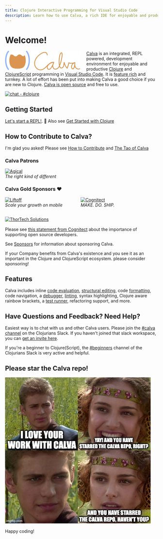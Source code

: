 ```yaml
---
title: Clojure Interactive Programming for Visual Studio Code
description: Learn how to use Calva, a rich IDE for enjoyable and productive Clojure and ClojureScript Interactive Programming in VS Code.
---
```


# Welcome!

<div>

<div style="float: left; margin-right: 20px;">

<img src="https://raw.githubusercontent.com/BetterThanTomorrow/calva/dev/assets/calva-64h.png" alt="Calva Logo">

</div>
</div>

[Calva](https://marketplace.visualstudio.com/items?itemName=betterthantomorrow.calva) is an integrated, REPL powered, development environment for enjoyable and productive [Clojure](https://clojure.org) and [ClojureScript](https://clojurescript.org) programming in [Visual Studio Code](https://code.visualstudio.com). It is [feature rich](#features) and turnkey. A lot of effort has been put into making Calva a good choice if you are new to Clojure. [Calva is open source](https://github.com/BetterThanTomorrow/calva) and free to use.

[![chat - #clojure](https://img.shields.io/badge/chat-%23calva-db9550?style=for-the-badge&logo=zulip)](https://clojurians.zulipchat.com/#narrow/channel/151858-calva)

## Getting Started

[Let's start a REPL!](getting-started.md). 🚀 Also see [Get Started with Clojure](get-started-with-clojure.md)

## How to Contribute to Calva?

I'm glad you asked! Please see [How to Contribute](contribute.md) and [The Tao of Calva](tao.md)

### Calva Patrons

<div>
<div><a href="https://agical.se" title="The right kind of different">
<img src="/images/agical-logo-1200x400.png" width="300px" height="100px" alt="Agical"/></a></div>
<div><i>The right kind of different</i></div>
</div>


### Calva Gold Sponsors ♥️

<div style="display:flex; flex: 1; flex-direction: row; justify-content: flex-start; flex-wrap:wrap; gap: 30px; margin-bottom: 16px;">

<div style="margin-right: 30px">
<div><a href="https://liftoff.io" title="Scale your growth on mobile"><img src="https://liftoff.io/wp-content/themes/liftoff/images/logo-blue.png" style="height: 80px;" alt="Liftoff"/></a></div>
<div><i>Scale your growth on mobile</i></div>
</div>

<div>
<div><a href="https://cognitect.com" title="MAKE. DO. SHIP."><img src="https://cognitect.com/assets/cognitect-logo-horizontal.svg" style="height: 80px;" alt="Cognitect"/></a></div>
<div><i>MAKE. DO. SHIP.</i></div>
</div>

<div style="margin-right: 30px">
<div><a href="https://www.thortech-solutions.com/" title="ThorTech"><img src="https://www.thortech-solutions.com/wp-content/uploads/2022/04/ThorTechSolutionsLogo-01-copy-1.png" style="height: 80px;" alt="ThorTech Solutions"/></a></div>
<!--<div><i>Grow your Clojure & ClojureScript business</i></div>-->
</div>

</div>

Please see [this statement from Cognitect](https://cognitect.com/blog/2020/12/15/sponsoring-open-source-developers) about the importance of supporting open source developers.

See [Sponsors](sponsors.md) for information about sponsoring Calva.

If your Company benefits from Calva's existence and you see it as an important in the Clojure and ClojureScript ecosystem. please consider sponsoring!

## Features

Calva includes inline [code evaluation](evaluation.md), [structural editing](paredit.md), code [formatting](formatting.md), code navigation, a [debugger](debugger.md), [linting](linting.md), syntax highlighting, Clojure aware rainbow brackets, a [test runner](test-runner.md), refactoring support, and more.

## Have Questions and Feedback? Need Help?

Easiest way is to chat with us and other Calva users. Please join the [#calva channel](https://clojurians.slack.com/messages/calva) on the Clojurians Slack. If you haven't joined that slack workspace, you can [get an invite here](http://clojurians.net/).

If you're a beginner to Clojure(Script), the [#beginners](https://clojurians.slack.com/messages/beginners) channel of the Clojurians Slack is very active and helpful.

## Please star the Calva repo!

[![Please star the Calva repo!](https://github.com/BetterThanTomorrow/calva/raw/published/assets/images/star-calva-repo.png)](https://github.com/BetterThanTomorrow/calva)

Happy coding!
